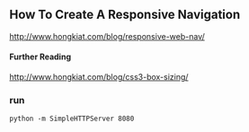 ## How To Create A Responsive Navigation 
http://www.hongkiat.com/blog/responsive-web-nav/

#### Further Reading
http://www.hongkiat.com/blog/css3-box-sizing/

### run
```python -m SimpleHTTPServer 8080```

